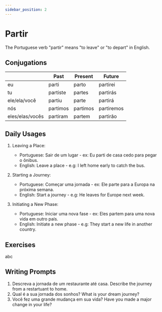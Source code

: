 ```yaml
---
sidebar_position: 2
---
```


# Partir

The Portuguese verb "partir" means "to leave" or "to depart" in English.

## Conjugations

|                 | Past     | Present  | Future     |
| --------------- | -------- | -------- | ---------- |
| eu              | parti    | parto    | partirei   |
| tu              | partiste | partes   | partirás   |
| ele/ela/você    | partiu   | parte    | partirá    |
| nós             | partimos | partimos | partiremos |
| eles/elas/vocês | partiram | partem   | partirão   |

## Daily Usages

1. Leaving a Place:

   - Portuguese: Sair de um lugar - ex: Eu parti de casa cedo para pegar o ônibus.
   - English: Leave a place - e.g: I left home early to catch the bus.

2. Starting a Journey:

   - Portuguese: Começar uma jornada - ex: Ele parte para a Europa na próxima semana.
   - English: Start a journey - e.g: He leaves for Europe next week.

3. Initiating a New Phase:

   - Portuguese: Iniciar uma nova fase - ex: Eles partem para uma nova vida em outro país.
   - English: Initiate a new phase - e.g: They start a new life in another country.

## Exercises

abc

## Writing Prompts

1. Descreva a jornada de um restaurante até casa. Describe the journey from a restartuant to home.
2. Qual é a sua jornada dos sonhos? What is your dream journey?
3. Você fez uma grande mudança em sua vida? Have you made a major change in your life?
